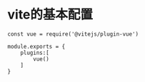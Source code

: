 # vite的基本配置



```
const vue = require('@vitejs/plugin-vue')

module.exports = {
	plugins:[
		vue()
	]
}
```

